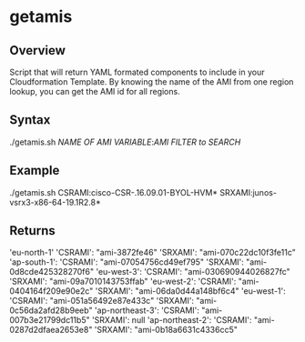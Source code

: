 # getamis
## Overview
Script that will return YAML formated components to include in your Cloudformation Template. By knowing the name of the AMI from one region lookup, you can get the AMI id for all regions.
## Syntax #
 ./getamis.sh *NAME OF AMI VARIABLE*:*AMI FILTER to SEARCH*

## Example
 ./getamis.sh CSRAMI:cisco-CSR-.16.09.01-BYOL-HVM* SRXAMI:junos-vsrx3-x86-64-19.1R2.8*
## Returns
'eu-north-1'
	'CSRAMI': "ami-3872fe46"
	'SRXAMI': "ami-070c22dc10f3fe11c"
'ap-south-1':
	'CSRAMI': "ami-07054756cd49ef795"
	'SRXAMI': "ami-0d8cde425328270f6"
'eu-west-3':
	'CSRAMI': "ami-030690944026827fc"
	'SRXAMI': "ami-09a7010143753ffab"
'eu-west-2':
	'CSRAMI': "ami-0404164f209e90e2c"
	'SRXAMI': "ami-06da0d44a148bf6c4"
'eu-west-1':
	'CSRAMI': "ami-051a56492e87e433c"
	'SRXAMI': "ami-0c56da2afd28b9eeb"
'ap-northeast-3':
	'CSRAMI': "ami-007b3e21799dc11b5"
	'SRXAMI': null
'ap-northeast-2':
	'CSRAMI': "ami-0287d2dfaea2653e8"
	'SRXAMI': "ami-0b18a6631c4336cc5"
